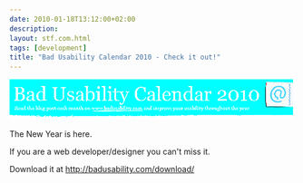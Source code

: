```yaml
---
date: 2010-01-18T13:12:00+02:00
description:
layout: stf.com.html
tags: [development]
title: "Bad Usability Calendar 2010 - Check it out!"
---
```


![Image](/assets/posts/2010-01-18-bad-usability-calendar-2010/bad-usability-calendar-2010.png)

The New Year is here.

If you are a web developer/designer you can't miss it.

Download it at http://badusability.com/download/
